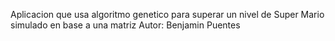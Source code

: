Aplicacion que usa algoritmo genetico para superar un nivel de Super Mario simulado en base a una matriz
Autor:
      Benjamin Puentes
